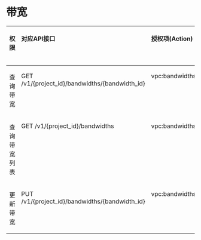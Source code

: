# 带宽<a name="eip_apipermission_0003"></a>

<a name="zh-cn_topic_0201534098_table1351173783713"></a>
<table><thead align="left"><tr id="zh-cn_topic_0201534098_row178513710377"><th class="cellrowborder" valign="top" width="11.391139113911391%" id="mcps1.1.6.1.1"><p id="zh-cn_topic_0201534098_p12228124517563"><a name="zh-cn_topic_0201534098_p12228124517563"></a><a name="zh-cn_topic_0201534098_p12228124517563"></a>权限</p>
</th>
<th class="cellrowborder" valign="top" width="28.862886288628864%" id="mcps1.1.6.1.2"><p id="zh-cn_topic_0201534098_p24367414363"><a name="zh-cn_topic_0201534098_p24367414363"></a><a name="zh-cn_topic_0201534098_p24367414363"></a>对应API接口</p>
</th>
<th class="cellrowborder" valign="top" width="16.09160916091609%" id="mcps1.1.6.1.3"><p id="zh-cn_topic_0201534098_p2436194193616"><a name="zh-cn_topic_0201534098_p2436194193616"></a><a name="zh-cn_topic_0201534098_p2436194193616"></a>授权项(Action)</p>
</th>
<th class="cellrowborder" valign="top" width="19.421942194219426%" id="mcps1.1.6.1.4"><p id="zh-cn_topic_0201534098_p5985736163016"><a name="zh-cn_topic_0201534098_p5985736163016"></a><a name="zh-cn_topic_0201534098_p5985736163016"></a>IAM项目(Project)</p>
</th>
<th class="cellrowborder" valign="top" width="24.23242324232423%" id="mcps1.1.6.1.5"><p id="zh-cn_topic_0201534098_p8985133619300"><a name="zh-cn_topic_0201534098_p8985133619300"></a><a name="zh-cn_topic_0201534098_p8985133619300"></a>企业项目(Enterprise Project)</p>
</th>
</tr>
</thead>
<tbody><tr id="zh-cn_topic_0201534098_row17851937103717"><td class="cellrowborder" valign="top" width="11.391139113911391%" headers="mcps1.1.6.1.1 "><p id="zh-cn_topic_0201534098_p32287452568"><a name="zh-cn_topic_0201534098_p32287452568"></a><a name="zh-cn_topic_0201534098_p32287452568"></a>查询带宽</p>
</td>
<td class="cellrowborder" valign="top" width="28.862886288628864%" headers="mcps1.1.6.1.2 "><p id="zh-cn_topic_0201534098_p1885937123712"><a name="zh-cn_topic_0201534098_p1885937123712"></a><a name="zh-cn_topic_0201534098_p1885937123712"></a>GET /v1/{project_id}/bandwidths/{bandwidth_id}</p>
</td>
<td class="cellrowborder" valign="top" width="16.09160916091609%" headers="mcps1.1.6.1.3 "><p id="zh-cn_topic_0201534098_p1525124413714"><a name="zh-cn_topic_0201534098_p1525124413714"></a><a name="zh-cn_topic_0201534098_p1525124413714"></a>vpc:bandwidths:get</p>
</td>
<td class="cellrowborder" valign="top" width="19.421942194219426%" headers="mcps1.1.6.1.4 "><p id="zh-cn_topic_0201534098_p15756115919276"><a name="zh-cn_topic_0201534098_p15756115919276"></a><a name="zh-cn_topic_0201534098_p15756115919276"></a>√</p>
</td>
<td class="cellrowborder" valign="top" width="24.23242324232423%" headers="mcps1.1.6.1.5 "><p id="zh-cn_topic_0201534098_p193691154133112"><a name="zh-cn_topic_0201534098_p193691154133112"></a><a name="zh-cn_topic_0201534098_p193691154133112"></a>√</p>
</td>
</tr>
<tr id="zh-cn_topic_0201534098_row885143711378"><td class="cellrowborder" valign="top" width="11.391139113911391%" headers="mcps1.1.6.1.1 "><p id="zh-cn_topic_0201534098_p12285455565"><a name="zh-cn_topic_0201534098_p12285455565"></a><a name="zh-cn_topic_0201534098_p12285455565"></a>查询带宽列表</p>
</td>
<td class="cellrowborder" valign="top" width="28.862886288628864%" headers="mcps1.1.6.1.2 "><p id="zh-cn_topic_0201534098_p1385137123712"><a name="zh-cn_topic_0201534098_p1385137123712"></a><a name="zh-cn_topic_0201534098_p1385137123712"></a>GET /v1/{project_id}/bandwidths</p>
</td>
<td class="cellrowborder" valign="top" width="16.09160916091609%" headers="mcps1.1.6.1.3 "><p id="zh-cn_topic_0201534098_p11491546203713"><a name="zh-cn_topic_0201534098_p11491546203713"></a><a name="zh-cn_topic_0201534098_p11491546203713"></a>vpc:bandwidths:list</p>
</td>
<td class="cellrowborder" valign="top" width="19.421942194219426%" headers="mcps1.1.6.1.4 "><p id="zh-cn_topic_0201534098_p1475655902719"><a name="zh-cn_topic_0201534098_p1475655902719"></a><a name="zh-cn_topic_0201534098_p1475655902719"></a>√</p>
</td>
<td class="cellrowborder" valign="top" width="24.23242324232423%" headers="mcps1.1.6.1.5 "><p id="zh-cn_topic_0201534098_p153706545313"><a name="zh-cn_topic_0201534098_p153706545313"></a><a name="zh-cn_topic_0201534098_p153706545313"></a>√</p>
</td>
</tr>
<tr id="zh-cn_topic_0201534098_row7851137203712"><td class="cellrowborder" valign="top" width="11.391139113911391%" headers="mcps1.1.6.1.1 "><p id="zh-cn_topic_0201534098_p1923074545612"><a name="zh-cn_topic_0201534098_p1923074545612"></a><a name="zh-cn_topic_0201534098_p1923074545612"></a>更新带宽</p>
</td>
<td class="cellrowborder" valign="top" width="28.862886288628864%" headers="mcps1.1.6.1.2 "><p id="zh-cn_topic_0201534098_p16851237163712"><a name="zh-cn_topic_0201534098_p16851237163712"></a><a name="zh-cn_topic_0201534098_p16851237163712"></a>PUT /v1/{project_id}/bandwidths/{bandwidth_id}</p>
</td>
<td class="cellrowborder" valign="top" width="16.09160916091609%" headers="mcps1.1.6.1.3 "><p id="zh-cn_topic_0201534098_p239744703715"><a name="zh-cn_topic_0201534098_p239744703715"></a><a name="zh-cn_topic_0201534098_p239744703715"></a>vpc:bandwidths:update</p>
</td>
<td class="cellrowborder" valign="top" width="19.421942194219426%" headers="mcps1.1.6.1.4 "><p id="zh-cn_topic_0201534098_p167561459142711"><a name="zh-cn_topic_0201534098_p167561459142711"></a><a name="zh-cn_topic_0201534098_p167561459142711"></a>√</p>
</td>
<td class="cellrowborder" valign="top" width="24.23242324232423%" headers="mcps1.1.6.1.5 "><p id="zh-cn_topic_0201534098_p1370175418319"><a name="zh-cn_topic_0201534098_p1370175418319"></a><a name="zh-cn_topic_0201534098_p1370175418319"></a>√</p>
</td>
</tr>
</tbody>
</table>

